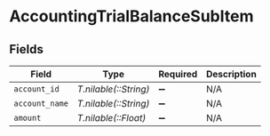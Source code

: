 # AccountingTrialBalanceSubItem


## Fields

| Field                 | Type                  | Required              | Description           |
| --------------------- | --------------------- | --------------------- | --------------------- |
| `account_id`          | *T.nilable(::String)* | :heavy_minus_sign:    | N/A                   |
| `account_name`        | *T.nilable(::String)* | :heavy_minus_sign:    | N/A                   |
| `amount`              | *T.nilable(::Float)*  | :heavy_minus_sign:    | N/A                   |